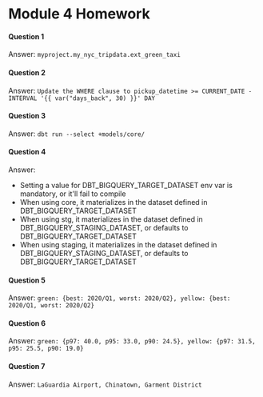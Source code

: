 # Module 4 Homework

#### Question 1
Answer: `myproject.my_nyc_tripdata.ext_green_taxi`

#### Question 2
Answer: `Update the WHERE clause to pickup_datetime >= CURRENT_DATE - INTERVAL '{{ var("days_back", 30) }}' DAY`

#### Question 3
Answer: `dbt run --select +models/core/`

#### Question 4
Answer: 
- Setting a value for DBT_BIGQUERY_TARGET_DATASET env var is mandatory, or it'll fail to compile
- When using core, it materializes in the dataset defined in DBT_BIGQUERY_TARGET_DATASET
- When using stg, it materializes in the dataset defined in DBT_BIGQUERY_STAGING_DATASET, or defaults to DBT_BIGQUERY_TARGET_DATASET
- When using staging, it materializes in the dataset defined in DBT_BIGQUERY_STAGING_DATASET, or defaults to DBT_BIGQUERY_TARGET_DATASET


#### Question 5
Answer: `green: {best: 2020/Q1, worst: 2020/Q2}, yellow: {best: 2020/Q1, worst: 2020/Q2}`

#### Question 6
Answer: `green: {p97: 40.0, p95: 33.0, p90: 24.5}, yellow: {p97: 31.5, p95: 25.5, p90: 19.0}`

#### Question 7
Answer: `LaGuardia Airport, Chinatown, Garment District`